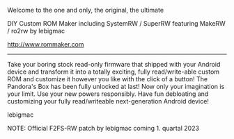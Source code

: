 Welcome to the one and only, the original, the ultimate

DIY Custom ROM Maker
including SystemRW / SuperRW
featuring MakeRW / ro2rw by lebigmac

http://www.rommaker.com

---------------------------------------------------------

Take your boring stock read-only firmware that shipped with your Android device and transform it into a
totally exciting, fully read/write-able custom ROM and customize it however you like with the click of a button!
The Pandora's Box has been fully unlocked at last! Now only your imagination is your limit. Use your new powers responsibly.
Have fun debloating and customizing your fully read/writeable next-generation Android device!

lebigmac

NOTE: Official F2FS-RW patch by lebigmac coming 1. quartal 2023
